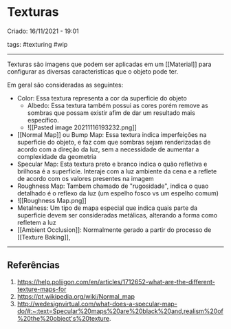 # Texturas
Criado: 16/11/2021 - 19:01

tags: #texturing #wip 

---

Texturas são imagens que podem ser aplicadas em um [[Material]] para configurar as diversas caracteristicas que o objeto pode ter.

Em geral são consideradas as seguintes:
- Color: Essa textura representa a cor da superficie do objeto
	- Albedo: Essa textura também possui as cores porém remove as sombras que possam existir afim de dar um resultado mais específico.
	- ![[Pasted image 20211116193232.png]]
- [[Normal Map]] ou Bump Map: Essa textura indica imperfeições na superficie do objeto, e faz com que sombras sejam renderizadas de acordo com a direção da luz, sem a necessidade de aumentar a complexidade da geometria
- Specular Map: Esta textura preto e branco indica o quão refletiva e brilhosa é a superficie. Interaje com a luz ambiente da cena e a reflete de acordo com os valores presentes na imagem
- Roughness Map: Tambem chamado de "rugosidade", indica o quao detalhado é o reflexo da luz (um espelho fosco vs um espelho comum)
- ![[Roughness Map.png]]
- Metalness: Um tipo de mapa especial que indica quais parte da superficie devem ser consideradas metálicas, alterando a forma como refletem a luz
- [[Ambient Occlusion]]: Normalmente gerado a partir do processo de [[Texture Baking]], 

---
## Referências
1. https://help.poliigon.com/en/articles/1712652-what-are-the-different-texture-maps-for
2. https://pt.wikipedia.org/wiki/Normal_map
3. http://wedesignvirtual.com/what-does-a-specular-map-do/#:~:text=Specular%20maps%20are%20black%20and,realism%20of%20the%20object's%20texture.